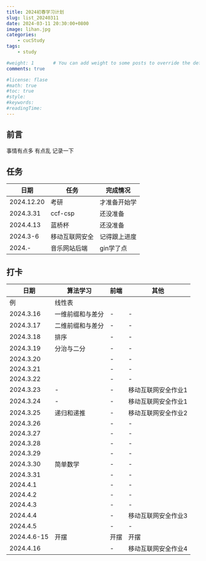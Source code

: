 ```yaml
---
title: 2024初春学习计划
slug: list_20240311
date: 2024-03-11 20:30:00+0800
image: lihan.jpg
categories:
    - cucStudy
tags:
    - study

#weight: 1       # You can add weight to some posts to override the default sorting (date descending)
comments: true

#license: flase
#math: true
#toc: true
#style: 
#keywords:
#readingTime:
---
```


## 前言

事情有点多 有点乱 记录一下

## 任务

| 日期 | 任务 | 完成情况 |
| --- | --- | --- |
| 2024.12.20 | 考研 | 才准备开始学 |
| 2024.3.31 | ccf-csp | 还没准备 |
| 2024.4.13 | 蓝桥杯 | 还没准备 |
| 2024.3-6 | 移动互联网安全 | 记得跟上进度 |
| 2024.- | 音乐网站后端 | gin学了点 | 


## 打卡

| 日期 | 算法学习 | 前端 | 其他 |
| ---- | ---- | ---- | ---- |
| 例 | 线性表 |  |  | 
| 2024.3.16 | 一维前缀和与差分 | - | - |
| 2024.3.17 | 二维前缀和与差分 | - | - |
| 2024.3.18 | 排序 | - | - |
| 2024.3.19 | 分治与二分 | - | - |
| 2024.3.20 |  | - | - |
| 2024.3.21 |  | - | - |
| 2024.3.22 |  | - | - |
| 2024.3.23 | - | - | 移动互联网安全作业1 |
| 2024.3.24 | - | - | 移动互联网安全作业1 |
| 2024.3.25 | 递归和递推 | - | 移动互联网安全作业2 |
| 2024.3.26 |  | - | - |
| 2024.3.27 |  | - | - |
| 2024.3.28 |  | - | - |
| 2024.3.29 |  | - | - |
| 2024.3.30 | 简单数学 | - | - |
| 2024.3.31 |  | - | - |
| 2024.4.1 |  | - | - |
| 2024.4.2 |  | - | - |
| 2024.4.3 |  | - | - |
| 2024.4.4 |  | - | 移动互联网安全作业3 |
| 2024.4.5 |  | - | - |
| 2024.4.6-15 | 开摆 | 开摆 | 开摆 |
| 2024.4.16 |  | - | 移动互联网安全作业4 |



